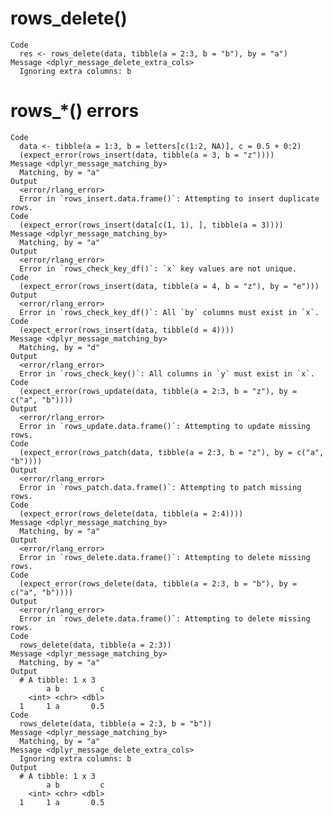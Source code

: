 # rows_delete()

    Code
      res <- rows_delete(data, tibble(a = 2:3, b = "b"), by = "a")
    Message <dplyr_message_delete_extra_cols>
      Ignoring extra columns: b

# rows_*() errors

    Code
      data <- tibble(a = 1:3, b = letters[c(1:2, NA)], c = 0.5 + 0:2)
      (expect_error(rows_insert(data, tibble(a = 3, b = "z"))))
    Message <dplyr_message_matching_by>
      Matching, by = "a"
    Output
      <error/rlang_error>
      Error in `rows_insert.data.frame()`: Attempting to insert duplicate rows.
    Code
      (expect_error(rows_insert(data[c(1, 1), ], tibble(a = 3))))
    Message <dplyr_message_matching_by>
      Matching, by = "a"
    Output
      <error/rlang_error>
      Error in `rows_check_key_df()`: `x` key values are not unique.
    Code
      (expect_error(rows_insert(data, tibble(a = 4, b = "z"), by = "e")))
    Output
      <error/rlang_error>
      Error in `rows_check_key_df()`: All `by` columns must exist in `x`.
    Code
      (expect_error(rows_insert(data, tibble(d = 4))))
    Message <dplyr_message_matching_by>
      Matching, by = "d"
    Output
      <error/rlang_error>
      Error in `rows_check_key()`: All columns in `y` must exist in `x`.
    Code
      (expect_error(rows_update(data, tibble(a = 2:3, b = "z"), by = c("a", "b"))))
    Output
      <error/rlang_error>
      Error in `rows_update.data.frame()`: Attempting to update missing rows.
    Code
      (expect_error(rows_patch(data, tibble(a = 2:3, b = "z"), by = c("a", "b"))))
    Output
      <error/rlang_error>
      Error in `rows_patch.data.frame()`: Attempting to patch missing rows.
    Code
      (expect_error(rows_delete(data, tibble(a = 2:4))))
    Message <dplyr_message_matching_by>
      Matching, by = "a"
    Output
      <error/rlang_error>
      Error in `rows_delete.data.frame()`: Attempting to delete missing rows.
    Code
      (expect_error(rows_delete(data, tibble(a = 2:3, b = "b"), by = c("a", "b"))))
    Output
      <error/rlang_error>
      Error in `rows_delete.data.frame()`: Attempting to delete missing rows.
    Code
      rows_delete(data, tibble(a = 2:3))
    Message <dplyr_message_matching_by>
      Matching, by = "a"
    Output
      # A tibble: 1 x 3
            a b         c
        <int> <chr> <dbl>
      1     1 a       0.5
    Code
      rows_delete(data, tibble(a = 2:3, b = "b"))
    Message <dplyr_message_matching_by>
      Matching, by = "a"
    Message <dplyr_message_delete_extra_cols>
      Ignoring extra columns: b
    Output
      # A tibble: 1 x 3
            a b         c
        <int> <chr> <dbl>
      1     1 a       0.5

